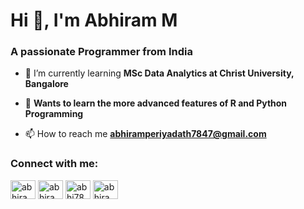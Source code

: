 

<h1 align="left">Hi 👋, I'm Abhiram M</h1>
<h3 align="left">A passionate Programmer from India</h3>

- 🌱 I’m currently learning **MSc Data Analytics at Christ University, Bangalore**
- 💞️ **Wants to learn the more advanced features of R and Python Programming**

- 📫 How to reach me **abhiramperiyadath7847@gmail.com**

<h3 align="left">Connect with me:</h3>
<p align="left">
<a href="https://twitter.com/abhiram29762135" target="blank"><img align="center" src="https://raw.githubusercontent.com/rahuldkjain/github-profile-readme-generator/master/src/images/icons/Social/twitter.svg" alt="abhiram29762135" height="30" width="40" /></a>
<a href="https://linkedin.com/in/abhiram m" target="blank"><img align="center" src="https://raw.githubusercontent.com/rahuldkjain/github-profile-readme-generator/master/src/images/icons/Social/linked-in-alt.svg" alt="abhiram m" height="30" width="40" /></a>
<a href="https://kaggle.com/abhi7847" target="blank"><img align="center" src="https://raw.githubusercontent.com/rahuldkjain/github-profile-readme-generator/master/src/images/icons/Social/kaggle.svg" alt="abhi7847" height="30" width="40" /></a>
<a href="https://instagram.com/abhiram.7847" target="blank"><img align="center" src="https://raw.githubusercontent.com/rahuldkjain/github-profile-readme-generator/master/src/images/icons/Social/instagram.svg" alt="abhiram.7847" height="30" width="40" /></a>
</p>

